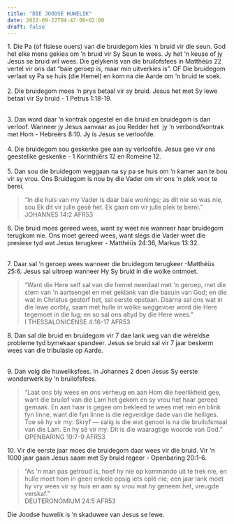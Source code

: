 ```yaml
---
title: "DIE JOODSE HUWELIK"
date: 2022-09-22T04:47:00+02:00
draft: false
---
```

<html>
 <head></head>
 <body>
  <p>1. Die Pa (of fisiese ouers) van die bruidegom kies ‘n bruid vir die seun. God het elke mens gekies om ‘n bruid vir Sy Seun te wees. Jy het ‘n keuse of jy Jesus se bruid wil wees. Die gelykenis van die bruilofsfees in Matthéüs 22 vertel vir ons dat “baie geroep is, maar min uitverkies is”. OF Die bruidegom verlaat sy Pa se huis (die Hemel) en kom na die Aarde om ‘n bruid te soek.&nbsp;<br><br>2. Die bruidegom moes ‘n prys betaal vir sy bruid. Jesus het met Sy lewe betaal vir Sy bruid - 1 Petrus 1:18-19.</p>
  <p><br>3. Dan word daar ‘n kontrak opgestel en die bruid en bruidegom is dan verloof. Wanneer jy Jesus aanvaar as jou Redder het &nbsp;jy ‘n verbond/kontrak met Hom - Hebreërs 8:10. Jy is Jesus se verloofde.&nbsp;<br><br>4. Die bruidegom sou geskenke gee aan sy verloofde. Jesus gee vir ons geestelike geskenke - 1 Korinthiërs 12 en Romeine 12.&nbsp;<br><br>5. Dan sou die bruidegom weggaan na sy pa se huis om ‘n kamer aan te bou vir sy vrou. Ons Bruidegom is nou by die Vader om vir ons ‘n plek voor te berei.</p>
  <blockquote>
   <p>“In die huis van my Vader is daar baie wonings; as dit nie so was nie, sou Ek dit vir julle gesê het. Ek gaan om vir julle plek te berei.”<br>‭‭JOHANNES‬ ‭14:2‬ ‭AFR53‬‬</p>
  </blockquote>
  <p>6. Die bruid moes gereed wees, want sy weet nie wanneer haar bruidegom terugkom nie. Ons moet gereed wees, want slegs die Vader weet die presiese tyd wat Jesus terugkeer - Matthéüs 24:36, Markus 13:32.</p>
  <p><br>7. Daar sal ‘n geroep wees wanneer die bruidegom terugkeer -Matthéüs 25:6. Jesus sal uitroep wanneer Hy Sy bruid in die wolke ontmoet.</p>
  <blockquote>
   <p>“Want die Here self sal van die hemel neerdaal met 'n geroep, met die stem van 'n aartsengel en met geklank van die basuin van God; en die wat in Christus gesterf het, sal eerste opstaan. Daarna sal ons wat in die lewe oorbly, saam met hulle in wolke weggevoer word die Here tegemoet in die lug; en so sal ons altyd by die Here wees.”<br>‭‭I THESSALONICENSE‬ ‭4:16-17‬ ‭AFR53‬‬</p>
  </blockquote>
  <p>8. Dan sal die bruid en bruidegom vir 7 dae lank weg van die wêreldse probleme tyd bymekaar spandeer. Jesus se bruid sal vir 7 jaar beskerm wees van die tribulasie op Aarde.</p>
  <p><br>9. Dan volg die huweliksfees. In Johannes 2 doen Jesus Sy eerste wonderwerk by ‘n bruilofsfees.</p>
  <blockquote>
   <p>“Laat ons bly wees en ons verheug en aan Hom die heerlikheid gee, want die bruilof van die Lam het gekom en sy vrou het haar gereed gemaak. En aan haar is gegee om bekleed te wees met rein en blink fyn linne, want die fyn linne is die regverdige dade van die heiliges. Toe sê hy vir my: Skryf — salig is die wat genooi is na die bruilofsmaal van die Lam. En hy sê vir my: Dit is die waaragtige woorde van God.”<br>‭‭OPENBARING‬ ‭19:7-9‬ ‭AFR53‬</p>
  </blockquote>
  <p>10. Vir die eerste jaar moes die bruidegom daar wees vir die bruid. Vir ‘n 1000 jaar gaan Jesus saam met Sy bruid regeer - Openbaring 20:1-6.</p>
  <blockquote>
   <p>“As 'n man pas getroud is, hoef hy nie op kommando uit te trek nie, en hulle moet hom in geen enkele opsig iets oplê nie; een jaar lank moet hy vry wees vir sy huis en aan sy vrou wat hy geneem het, vreugde verskaf.”<br>‭‭DEUTERONÓMIUM‬ ‭24:5‬ ‭AFR53‬‬</p>
  </blockquote>
  <p>Die Joodse huwelik is ‘n skaduwee van Jesus se lewe.&nbsp;</p>
 </body>
</html>